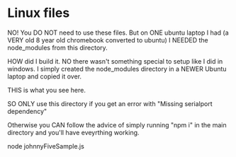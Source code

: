 # Linux files

NO! You DO NOT need to use these files. But on ONE ubuntu laptop I had (a VERY old 8 year old chromebook converted to ubuntu) I NEEDED the node_modules from this directory.

HOW did I build it. NO there wasn't something special to setup like I did in windows. I simply created the node_modules directory in a NEWER Ubuntu laptop and copied it over.

THIS is what you see here. 

SO ONLY use this directory if you get an error with "Missing serialport dependency"

Otherwise you CAN follow the advice of simply running "npm i" in the main directory and you'll have eveyrthing working.


node johnnyFiveSample.js 
